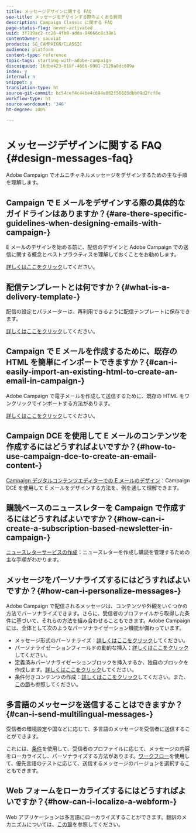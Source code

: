 ```yaml
---
title: メッセージデザインに関する FAQ
seo-title: メッセージをデザインする際のよくある質問
description: Campaign Classic に関する FAQ
page-status-flag: never-activated
uuid: 3f719ac2-cc26-4fb0-adda-84666c8c38e1
contentOwner: sauviat
products: SG_CAMPAIGN/CLASSIC
audience: platform
content-type: reference
topic-tags: starting-with-adobe-campaign
discoiquuid: 16dbe423-018f-4666-9901-2120a8dc609a
index: y
internal: n
snippet: y
translation-type: ht
source-git-commit: bc54cef4c44be4c694e062f56685dbb09d2fcf8e
workflow-type: ht
source-wordcount: '346'
ht-degree: 100%

---
```



# メッセージデザインに関する FAQ {#design-messages-faq}

Adobe Campaign でオムニチャネルメッセージをデザインするための主な手順を理解します。

## Campaign で E メールをデザインする際の具体的なガイドラインはありますか？{#are-there-specific-guidelines-when-designing-emails-with-campaign-}

E メールのデザインを始める前に、配信のデザインと Adobe Campaign での送信に関する概念とベストプラクティスを理解しておくことをお勧めします。

[詳しくはここをクリック](../../delivery/using/delivery-best-practices.md)してください。

## 配信テンプレートとは何ですか？{#what-is-a-delivery-template-}

配信の設定とパラメーターは、再利用できるように配信テンプレートに保存できます。

[詳しくはここをクリック](../../delivery/using/about-templates.md)してください。

## Campaign で E メールを作成するために、既存の HTML を簡単にインポートできますか？{#can-i-easily-import-an-existing-html-to-create-an-email-in-campaign-}

Adobe Campaign で電子メールを作成して送信するために、既存の HTML をワンクリックでインポートする方法があります。

[詳しくはここをクリック](../../delivery/using/defining-the-email-content.md#message-content)してください。

## Campaign DCE を使用して E メールのコンテンツを作成するにはどうすればよいですか？{#how-to-use-campaign-dce-to-create-an-email-content-}

[Campaign デジタルコンテンツエディターでの E メールのデザイン](../../web/using/use-case--creating-an-email-delivery.md)：Campaign DCE を使用して E メールをデザインする方法を、例を通して理解できます。

## 購読ベースのニュースレターを Campaign で作成するにはどうすればよいですか？{#how-can-i-create-a-subscription-based-newsletter-in-campaign-}

[ニュースレターサービスの作成](../../delivery/using/managing-subscriptions.md)：ニュースレターを作成し購読を管理するための主な手順がわかります。

## メッセージをパーソナライズするにはどうすればよいですか？{#how-can-i-personalize-messages-}

Adobe Campaign で配信されるメッセージは、コンテンツや外観をいくつかの方法でパーソナライズできます。さらに、受信者のプロファイルから取得した条件に基づいて、それらの方法を組み合わせることもできます。Adobe Campaign には、全体として次のようなパーソナライゼーション機能が備わっています。

* メッセージ形式のパーソナライズ：[詳しくはここをクリック](../../delivery/using/defining-the-email-content.md#message-content)してください。
* パーソナライゼーションフィールドの動的な挿入：[詳しくはここをクリック](../../delivery/using/personalization-fields.md)してください。
* 定義済みパーソナライゼーションブロックを挿入するか、独自のブロックを作成します。[詳しくはここをクリック](../../delivery/using/personalization-blocks.md)してください。
* 条件付きコンテンツの作成：[詳しくはここをクリック](../../delivery/using/conditional-content.md)してください。また、[この節](../../delivery/using/conditional-content.md)も参照してください。

## 多言語のメッセージを送信することはできますか？{#can-i-send-multilingual-messages-}

受信者の環境設定や国などに応じて、多言語のメッセージを受信者に送信することができます。

これには、[条件](../../delivery/using/conditional-content.md)を使用して、受信者のプロファイルに応じて、メッセージの内容をローカライズし、パーソナライズする方法があります。[ワークフロー](../../workflow/using/split.md)を使用して、優先言語のテストに応じて、送信するメッセージのバージョンを選択することもできます。

## Web フォームをローカライズするにはどうすればよいですか？{#how-can-i-localize-a-webform-}

Web アプリケーションは多言語にローカライズすることができます。翻訳のメカニズムについては、[この節](../../web/using/translating-a-web-form.md)を参照してください。
